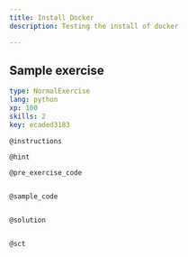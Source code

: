 ```yaml
---
title: Install Docker
description: Testing the install of docker

---
```

## Sample exercise

```yaml
type: NormalExercise
lang: python
xp: 100
skills: 2
key: ecaded3183
```


`@instructions`

`@hint`

`@pre_exercise_code`
```{python}
```

`@sample_code`
```{python}

```

`@solution`
```{python}

```

`@sct`
```{python}

```
